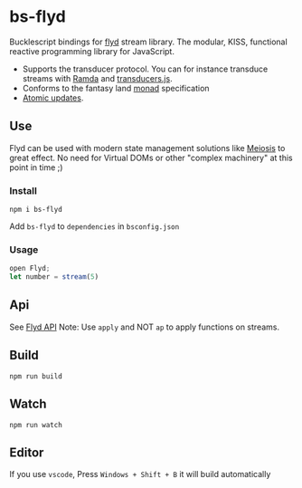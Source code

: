 # bs-flyd

Bucklescript bindings for [flyd](https://github.com/paldepind/flyd) stream library.
The modular, KISS, functional reactive programming library for JavaScript.

- Supports the transducer protocol. You can for instance transduce streams with
  [Ramda](http://ramdajs.com/) and [transducers.js](https://github.com/jlongster/transducers.js).
- Conforms to the fantasy land [monad](https://github.com/fantasyland/fantasy-land#monad) specification
- [Atomic updates](#atomic-updates).

## Use

Flyd can be used with modern state management solutions like [Meiosis](https://meiosis.js.org/) to great effect. No need for Virtual DOMs or other "complex machinery" at this point in time ;)

### Install

`npm i bs-flyd`

Add `bs-flyd` to `dependencies` in `bsconfig.json`

### Usage

```javascript
open Flyd;
let number = stream(5)
```

## Api

See [Flyd API](https://github.com/paldepind/flyd/blob/master/README.md#api)
Note: Use `apply` and NOT `ap` to apply functions on streams.

## Build

```
npm run build
```

## Watch

```
npm run watch
```

## Editor

If you use `vscode`, Press `Windows + Shift + B` it will build automatically
